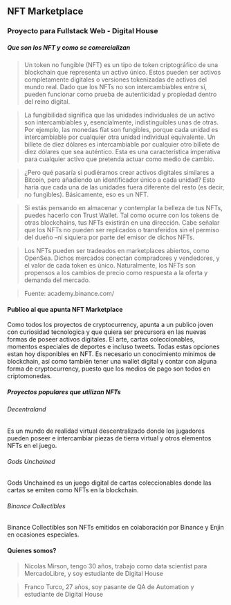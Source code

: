 ## NFT Marketplace

### Proyecto para Fullstack Web - Digital House

##### Que son los NFT y como se comercializan

>Un token no fungible (NFT) es un tipo de token criptográfico de una blockchain que representa un activo único. Estos pueden ser activos completamente digitales o versiones tokenizadas de activos del mundo real. Dado que los NFTs no son intercambiables entre sí, pueden funcionar como prueba de autenticidad y propiedad dentro del reino digital.

>La fungibilidad significa que las unidades individuales de un activo son intercambiables y, esencialmente, indistinguibles unas de otras. Por ejemplo, las monedas fíat son fungibles, porque cada unidad es intercambiable por cualquier otra unidad individual equivalente. Un billete de diez dólares es intercambiable por cualquier otro billete de diez dólares que sea auténtico. Esta es una característica imperativa para cualquier activo que pretenda actuar como medio de cambio. 

>¿Pero qué pasaría si pudiéramos crear activos digitales similares a Bitcoin, pero añadiendo un identificador único a cada unidad? Esto haría que cada una de las unidades fuera diferente del resto (es decir, no fungibles). Básicamente, eso es un NFT.

>Si estás pensando en almacenar y contemplar la belleza de tus NFTs, puedes hacerlo con Trust Wallet. Tal como ocurre con los tokens de otras blockchains, tus NFTs existirán en una dirección. Cabe señalar que los NFTs no pueden ser replicados o transferidos sin el permiso del dueño –ni siquiera por parte del emisor de dichos NFTs.

>Los NFTs pueden ser tradeados en marketplaces abiertos, como OpenSea. Dichos mercados conectan compradores y vendedores, y el valor de cada token es único. Naturalmente, los NFTs son propensos a los cambios de precio como respuesta a la oferta y demanda del mercado.

>Fuente: academy.binance.com/

#### Publico al que apunta NFT Marketplace
Como todos los proyectos de cryptocurrency, apunta a un publico joven con curiosidad tecnologica y que quiera ser precursora en las nuevas formas de poseer activos digitales. El arte, cartas coleccionables, momentos especiales de deportes e incluso tweets. Todas estas opciones estan hoy disponibles en NFT. Es necesario un conocimiento minimos de blockchain, así como también tener una wallet digital y contar con alguna forma de cryptocurrency, puesto que los medios de pago son todos en criptomonedas.

##### Proyectos populares que utilizan NFTs

###### Decentraland 
Es un mundo de realidad virtual descentralizado donde los jugadores pueden poseer e intercambiar piezas de tierra virtual y otros elementos NFTs en el juego.

###### Gods Unchained
Gods Unchained es un juego digital de cartas coleccionables donde las cartas se emiten como NFTs en la blockchain.

###### Binance Collectibles
Binance Collectibles son NFTs emitidos en colaboración por Binance y Enjin en ocasiones especiales.


#### Quienes somos? 

>Nicolas Mirson, tengo 30 años, trabajo como data scientist para MercadoLibre, y soy estudiante de Digital House

>Franco Turco, 27 años, soy pasante de QA de Automation y estudiante de Digital House

>

>

